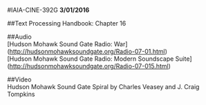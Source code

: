 #IAIA-CINE-392G
**3/01/2016**
  
##Text
Processing Handbook: Chapter 16  

##Audio  
[Hudson Mohawk Sound Gate Radio: War]  
(http://hudsonmohawksoundgate.org/Radio-07-01.html)  
[Hudson Mohawk Sound Gate Radio: Modern Soundscape Suite]  
(http://hudsonmohawksoundgate.org/Radio-07-015.html)  

##Video  
Hudson Mohawk Sound Gate Spiral by Charles Veasey and J. Craig Tompkins

